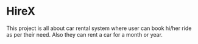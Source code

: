 # HireX
This project is all about car rental system where user can book hi/her ride as per their need. Also they can rent a car for a month or year. 
